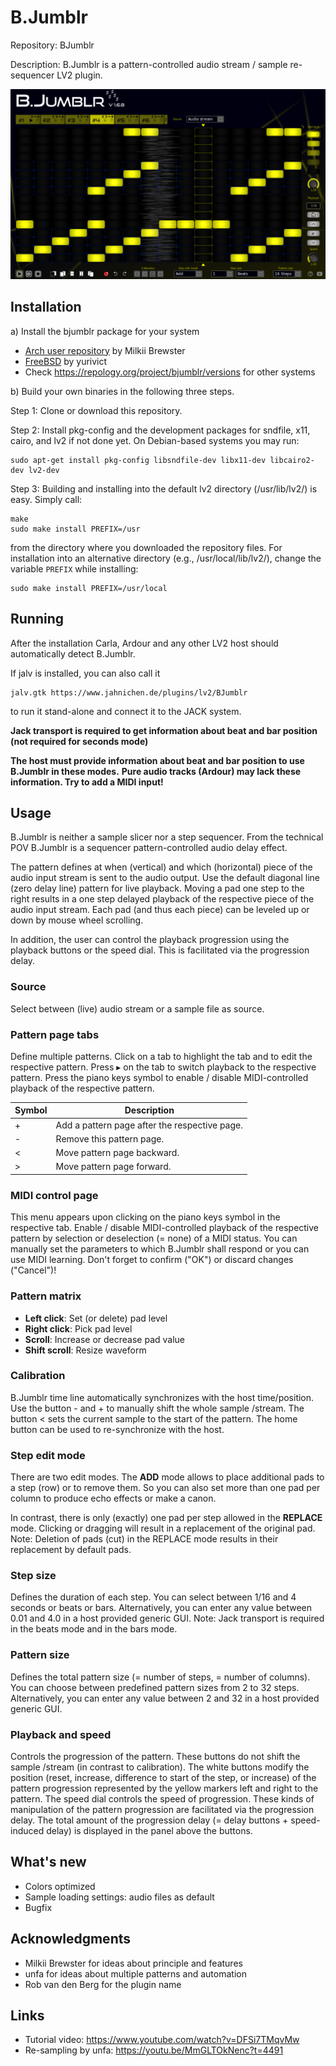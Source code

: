 # B.Jumblr
Repository: BJumblr

Description: B.Jumblr is a pattern-controlled audio stream / sample re-sequencer LV2 plugin.

![screenshot](https://raw.githubusercontent.com/sjaehn/BJumblr/master/doc/screenshot.png "Screenshot from B.Jumblr")


## Installation

a) Install the bjumblr package for your system
* [Arch user repository](https://aur.archlinux.org/packages/bjumblr.lv2-git) by Milkii Brewster
* [FreeBSD](https://www.freshports.org/audio/bjumblr-lv2) by yurivict
* Check https://repology.org/project/bjumblr/versions for other systems

b) Build your own binaries in the following three steps.

Step 1: Clone or download this repository.

Step 2: Install pkg-config and the development packages for sndfile, x11, cairo, and lv2 if not
done yet. On Debian-based systems you may run:
```
sudo apt-get install pkg-config libsndfile-dev libx11-dev libcairo2-dev lv2-dev
```

Step 3: Building and installing into the default lv2 directory (/usr/lib/lv2/) is easy. Simply call:
```
make
sudo make install PREFIX=/usr
```
from the directory where you downloaded the repository files. For installation into an
alternative directory (e.g., /usr/local/lib/lv2/), change the variable `PREFIX` while installing:

```
sudo make install PREFIX=/usr/local
```

## Running

After the installation Carla, Ardour and any other LV2 host should automatically detect B.Jumblr.

If jalv is installed, you can also call it
```
jalv.gtk https://www.jahnichen.de/plugins/lv2/BJumblr
```
to run it stand-alone and connect it to the JACK system.

**Jack transport is required to get information about beat and bar position (not required for seconds mode)**

**The host must provide information about beat and bar position to use B.Jumblr in these modes.**
**Pure audio tracks (Ardour) may lack these information. Try to add a MIDI input!**


## Usage

B.Jumblr is neither a sample slicer nor a step sequencer. From the technical POV B.Jumblr is a
sequencer pattern-controlled audio delay effect.

The pattern defines at when (vertical) and which (horizontal) piece of the audio input stream is
sent to the audio output. Use the default diagonal line (zero delay line) pattern for live
playback. Moving a pad one step to the right results in a one step delayed playback of the
respective piece of the audio input stream. Each pad (and thus each piece) can be leveled up or
down by mouse wheel scrolling.

In addition, the user can control the playback progression using the playback buttons or the speed
dial. This is facilitated via the progression delay.


### Source

Select between (live) audio stream or a sample file as source.


### Pattern page tabs

Define multiple patterns. Click on a tab to highlight the tab and to edit the respective pattern.
Press ▸ on the tab to switch playback to the respective pattern. Press the piano keys symbol to
enable / disable MIDI-controlled playback of the respective pattern.

| Symbol | Description |
| --- | --- |
| + | Add a pattern page after the respective page. |
| - | Remove this pattern page. |
| < | Move pattern page backward. |
| > | Move pattern page forward. |

### MIDI control page

This menu appears upon clicking on the piano keys symbol in the respective tab. Enable / disable
MIDI-controlled playback of the respective pattern by selection or deselection (= none) of a MIDI
status. You can manually set the parameters to which B.Jumblr shall respond or you can use MIDI
learning. Don't forget to confirm ("OK") or discard changes ("Cancel")!


### Pattern matrix

* **Left click**: Set (or delete) pad level
* **Right click**: Pick pad level
* **Scroll**: Increase or decrease pad value
* **Shift scroll**: Resize waveform

### Calibration

B.Jumblr time line automatically synchronizes with the host time/position. Use the button - and +
to manually shift the whole sample /stream. The button < sets the current sample to the start of
the pattern. The home button can be used to re-synchronize with the host.


### Step edit mode

There are two edit modes. The **ADD** mode allows to place additional pads to a step (row) or to remove
them. So you can also set more than one pad per column to produce echo effects or make a canon.

In contrast, there is only (exactly) one pad per step allowed in the **REPLACE** mode. Clicking or
dragging will result in a replacement of the original pad. Note: Deletion of pads (cut) in the
REPLACE mode results in their replacement by default pads.


### Step size

Defines the duration of each step. You can select between 1/16 and 4 seconds or beats or bars.
Alternatively, you can enter any value between 0.01 and 4.0 in a host provided generic GUI.
Note: Jack transport is required in the beats mode and in the bars mode.


### Pattern size

Defines the total pattern size (= number of steps, = number of columns). You can choose between
predefined pattern sizes from 2 to 32 steps. Alternatively, you can enter any value between 2 and 32
in a host provided generic GUI.


### Playback and speed

Controls the progression of the pattern. These buttons do not shift the sample /stream (in contrast to
calibration). The white buttons modify the position (reset, increase, difference to start of the step,
or increase) of the pattern progression represented by the yellow markers left and right to the pattern.
The speed dial controls the speed of progression. These kinds of manipulation of the pattern progression
are facilitated via the progression delay. The total amount of the progression delay (= delay buttons +
speed-induced delay) is displayed in the panel above the buttons.


## What's new

* Colors optimized
* Sample loading settings: audio files as default
* Bugfix


## Acknowledgments

* Milkii Brewster for ideas about principle and features
* unfa for ideas about multiple patterns and automation
* Rob van den Berg for the plugin name


## Links
* Tutorial video: https://www.youtube.com/watch?v=DFSi7TMqvMw
* Re-sampling by unfa: https://youtu.be/MmGLTOkNenc?t=4491
